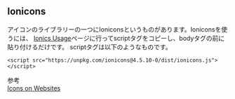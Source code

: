 ## Ionicons 
アイコンのライブラリーの一つにIoniconsというものがあります。Ioniconsを使うには、
[Ionics Usage](https://ionicons.com/usage)ページに行ってscriptタグをコピーし、bodyタグの前に貼り付けるだけです。
scriptタグは以下のようなものです。
```
<script src="https://unpkg.com/ionicons@4.5.10-0/dist/ionicons.js"></script>
```

<ion-icon name="arrow-round-forward"></ion-icon> 


参考  
[Icons on Websites](https://code.makery.ch/library/more-html-css/icons/)
